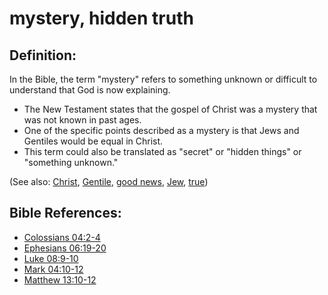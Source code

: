 # mystery, hidden truth #

## Definition: ##

In the Bible, the term "mystery" refers to something unknown or difficult to understand that God is now explaining.

* The New Testament states that the gospel of Christ was a mystery that was not known in past ages.
* One of the specific points described as a mystery is that Jews and Gentiles would be equal in Christ.
* This term could also be translated as "secret" or "hidden things" or "something unknown."

(See also: [Christ](../kt/christ.md), [Gentile](../other/gentile.md), [good news](../kt/goodnews.md), [Jew](../other/jew.md), [true](../kt/true.md))

## Bible References: ##

* [Colossians 04:2-4](en/tn/col/help/04/02)
* [Ephesians 06:19-20](en/tn/eph/help/06/19)
* [Luke 08:9-10](en/tn/luk/help/08/09)
* [Mark 04:10-12](en/tn/mrk/help/04/10)
* [Matthew 13:10-12](en/tn/mat/help/13/10)